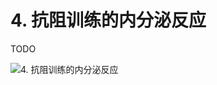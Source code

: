 # 4. 抗阻训练的内分泌反应

TODO

![4. 抗阻训练的内分泌反应](https://fxpby.oss-cn-beijing.aliyuncs.com/blogImg/workout/cscs/4.%E6%8A%97%E9%98%BB%E8%AE%AD%E7%BB%83%E7%9A%84%E5%86%85%E5%88%86%E6%B3%8C%E5%8F%8D%E5%BA%94.png)
